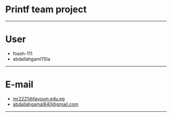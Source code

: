 # Printf team project
------------------------------
# User
- foash-111
- abdallahgaml110a
-------------------------------
# E-mail
- mr2221@fayoum.edu.eg
- abdallahgamal840@gmail.com
-------------------------------
